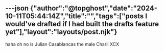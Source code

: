 ---json
{"author":"@topghost","date":"2024-10-11T05:44:14Z","title":"","tags":["posts I would&#x27;ve drafted if I had built the drafts feature yet"],"layout":"layouts/post.njk"}
---

haha oh no is Julian Casablancas the male Charli XCX
